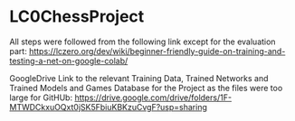 # LC0ChessProject

All steps were followed from the following link except for the evaluation part:
https://lczero.org/dev/wiki/beginner-friendly-guide-on-training-and-testing-a-net-on-google-colab/

GoogleDrive Link to the relevant Training Data, Trained Networks and Trained Models and Games Database for the Project as the files were too large for GitHUb:
https://drive.google.com/drive/folders/1F-MTWDCkxuOQxt0jSK5FbiuKBKzuCvgF?usp=sharing

